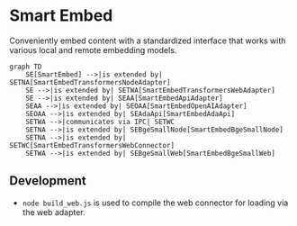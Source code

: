 # Smart Embed
Conveniently embed content with a standardized interface that works with various local and remote embedding models.



```mermaid
graph TD
    SE[SmartEmbed] -->|is extended by| SETNA[SmartEmbedTransformersNodeAdapter]
    SE -->|is extended by| SETWA[SmartEmbedTransformersWebAdapter]
    SE -->|is extended by| SEAA[SmartEmbedApiAdapter]
    SEAA -->|is extended by| SEOAA[SmartEmbedOpenAIAdapter]
    SEOAA -->|is extended by| SEAdaApi[SmartEmbedAdaApi]
    SETWA -->|communicates via IPC| SETWC
    SETNA -->|is extended by| SEBgeSmallNode[SmartEmbedBgeSmallNode]
    SETNA -->|is extended by| SETWC[SmartEmbedTransformersWebConnector]
    SETWA -->|is extended by| SEBgeSmallWeb[SmartEmbedBgeSmallWeb]
```


## Development
- `node build_web.js` is used to compile the web connector for loading via the web adapter.